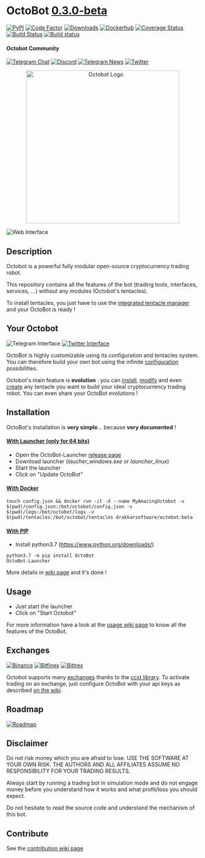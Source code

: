 # OctoBot [0.3.0-beta](https://github.com/Drakkar-Software/OctoBot/tree/dev/docs/CHANGELOG.md)
[![PyPI](https://img.shields.io/pypi/v/OctoBot.svg)](https://pypi.python.org/pypi/OctoBot/)
[![Code Factor](https://www.codefactor.io/repository/github/Drakkar-Software/OctoBot/badge)](https://www.codefactor.io/repository/github/Drakkar-Software/OctoBot/overview/dev) 
[![Downloads](https://pepy.tech/badge/octobot/month)](https://pepy.tech/project/octobot)
[![Dockerhub](https://img.shields.io/docker/pulls/drakkarsoftware/octobot.svg)](https://hub.docker.com/r/drakkarsoftware/octobot)
[![Coverage Status](https://img.shields.io/coveralls/github/Drakkar-Software/OctoBot.svg)](https://coveralls.io/github/Drakkar-Software/OctoBot?branch=dev) 
[![Build Status](https://api.travis-ci.org/Drakkar-Software/OctoBot.svg?branch=dev)](https://travis-ci.org/Drakkar-Software/OctoBot) 
[![Build status](https://ci.appveyor.com/api/projects/status/jr9o8sghywnued9x?svg=true)](https://ci.appveyor.com/project/Herklos/octobot)

#### Octobot Community
[![Telegram Chat](https://img.shields.io/badge/telegram-chat-green.svg)](https://t.me/joinchat/F9cyfxV97ZOaXQ47H5dRWw)
[![Discord](https://img.shields.io/discord/530629985661222912.svg?logo=discord)](https://discord.gg/vHkcb8W)
[![Telegram News](https://img.shields.io/badge/telegram-news-blue.svg)](https://t.me/OctoBot_Project)
[![Twitter](https://img.shields.io/twitter/follow/DrakkarsOctobot.svg?label=Follow&style=social)](https://twitter.com/DrakkarsOctobot)
<p align="center">
<img src="../assets/octopus.svg" alt="Octobot Logo" height="400" width="400">
</p>

![Web Interface](../assets/web-interface.gif)
## Description
Octobot is a powerful fully modular open-source cryptocurrency trading robot.

This repository contains all the features of the bot (trading tools, interfaces, services, ...) without any modules (Octobot's tentacles).

To install tentacles, you just have to use the [integrated tentacle manager](https://github.com/Drakkar-Software/OctoBot/wiki/Tentacle-Manager) 
and your OctoBot is ready ! 

## Your Octobot
![Telegram Interface](../assets/telegram-interface.png)
[![Twitter Interface](../assets/twitter-interface.png)](https://twitter.com/HerklosBotCrypt)

OctoBot is highly customizable using its configuration and tentacles system. You can therefore build your own bot using the infinite [configuration](https://github.com/Drakkar-Software/OctoBot/wiki/Configuration) possibilities.

Octobot's main feature is **evolution** : you can [install](https://github.com/Drakkar-Software/OctoBot/wiki/Tentacle-Manager), 
[modify](https://github.com/Drakkar-Software/OctoBot/wiki/Customize-your-OctoBot) and even [create](https://github.com/Drakkar-Software/OctoBot/wiki/Customize-your-OctoBot) any tentacle you want to build your ideal cryptocurrency trading robot. You can even share your OctoBot evolutions !

## Installation
OctoBot's installation is **very simple**... because **very documented** !

#### [With Launcher (only for 64 bits)](https://github.com/Drakkar-Software/OctoBot/wiki/Installation)
- Open the OctoBot-Launcher [release page](https://github.com/Drakkar-Software/OctoBot-Launcher/releases)
- Download launcher (*laucher_windows.exe* or *launcher_linux*)
- Start the launcher
- Click on "Update OctoBot"

#### [With Docker](https://github.com/Drakkar-Software/OctoBot/wiki/With-Docker)
```
touch config.json && docker run -it -d --name MyAmazingOctobot -v $(pwd)/config.json:/bot/octobot/config.json -v $(pwd)/logs:/bot/octobot/logs -v $(pwd)/tentacles:/bot/octobot/tentacles drakkarsoftware/octobot:beta
```

#### [With PIP](https://github.com/Drakkar-Software/OctoBot/wiki/With-PIP)
- Install python3.7 (https://www.python.org/downloads/)
```
python3.7 -m pip install OctoBot
OctoBot-Launcher
```

More details in [wiki page](https://github.com/Drakkar-Software/OctoBot/wiki#installation) and it's done !

## Usage
- Just start the launcher
- Click on "Start Octobot"

For more information have a look at the 
[usage wiki page](https://github.com/Drakkar-Software/OctoBot/wiki/Usage) to know all the features of the OctoBot.


## Exchanges
[![Binance](../assets/binance-logo.png)](https://www.binance.com)
[![Bitfinex](../assets/bitfinex-logo.png)](https://www.bitfinex.com)
[![Bittrex](../assets/bittrex-logo.png)](https://bittrex.com)

Octobot supports many [exchanges](https://github.com/Drakkar-Software/OctoBot/wiki/Exchanges#octobot-official-supported-exchanges) thanks to the [ccxt library](https://github.com/ccxt/ccxt). 
To activate trading on an exchange, just configure OctoBot with your api keys as described [on the wiki](https://github.com/Drakkar-Software/OctoBot/wiki/Exchanges).

## Roadmap
[![Roadmap](../assets/roadmap_open_beta.svg)](https://github.com/Drakkar-Software/OctoBot/tree/assets/roadmap_open_beta.png)

## Disclaimer
Do not risk money which you are afraid to lose. USE THE SOFTWARE AT YOUR OWN RISK. THE AUTHORS 
AND ALL AFFILIATES ASSUME NO RESPONSIBILITY FOR YOUR TRADING RESULTS. 

Always start by running a trading bot in simulation mode and do not engage money
before you understand how it works and what profit/loss you should
expect.

Do not hesitate to read the source code and understand the mechanism of this bot.

## Contribute
See the [contribution wiki page](https://github.com/Drakkar-Software/OctoBot/wiki/Contribution)
